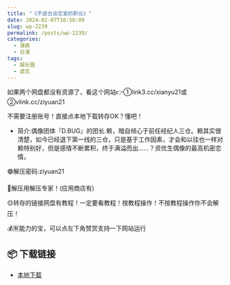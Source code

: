 ```yaml
---
title: "《不适合谈恋爱的职业》"
date: 2024-02-07T10:58:09
slug: wp-2239
permalink: /posts/wp-2239/
categories:
  - 漫画
  - 日漫
tags:
  - 娱乐圈
  - 虐恋
---
```


如果两个网盘都没有资源了，看这个网站👉①link3.cc/xianyu21或②vlink.cc/ziyuan21

不需要注册账号！直接点本地下载转存OK？懂吧！

*   简介:偶像团体『D.BUG』的团长.赖，暗自倾心于前任经纪人三仓。赖其实很清楚，如今已经退下第一线的三仓，只是基于工作因素，才会和以往也一样对赖特别好，但是感情不断累积，终于满溢而出……？资优生偶像的最高机密恋情。

🟢解压密码:ziyuan21

🔵解压用解压专家！(应用商店有)

🟡转存的链接网盘有教程！一定要看教程！按教程操作！不按教程操作你不会解压！

💰🈶能力的宝，可以点左下角赞赏支持一下网站运行

## 📦 下载链接
- [本地下载](https://blziyuan21.com/pay-download/2239?key=0d3de61bb5&down_id=0)

